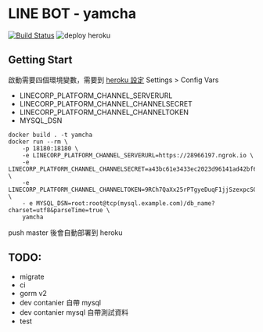 # LINE BOT - yamcha

[![Build Status](https://travis-ci.org/XiaoXiaoSN/YamCha.svg?branch=master)](https://travis-ci.org/XiaoXiaoSN/YamCha)
![deploy heroku](https://github.com/XiaoXiaoSN/yamcha/workflows/deploy%20heroku/badge.svg)

## Getting Start
啟動需要四個環境變數，需要到 [heroku 設定](https://dashboard.heroku.com/apps/yamcha/settings) Settings > Config Vars
- LINECORP_PLATFORM_CHANNEL_SERVERURL
- LINECORP_PLATFORM_CHANNEL_CHANNELSECRET
- LINECORP_PLATFORM_CHANNEL_CHANNELTOKEN
- MYSQL_DSN

```
docker build . -t yamcha
docker run --rm \
    -p 18180:18180 \
    -e LINECORP_PLATFORM_CHANNEL_SERVERURL=https://28966197.ngrok.io \
    -e LINECORP_PLATFORM_CHANNEL_CHANNELSECRET=a43bc61e3433ec2023d96141ad42bf6b \
    -e LINECORP_PLATFORM_CHANNEL_CHANNELTOKEN=9RCh7QaXx25rPTgyeDuqF1jjSzexpcSQubLkbxjfjYRM7gTeQkekJsY2QEexXqNX1Lf3aQK3W3W0tvV6G1ESA19dPJfGM/rmiXlahQpKEZgeRg6FXOZ0obiPFUdWSIrAuskBZAIuyT1O9Zu9IRBaAQdB04t89/1O/w1cDnyilFU= \
    - e MYSQL_DSN=root:root@tcp(mysql.example.com)/db_name?charset=utf8&parseTime=true \
    yamcha
```

push master 後會自動部署到 heroku




## TODO:
- migrate
- ci
- gorm v2
- dev contanier 自帶 mysql
- dev contanier mysql 自帶測試資料
- test